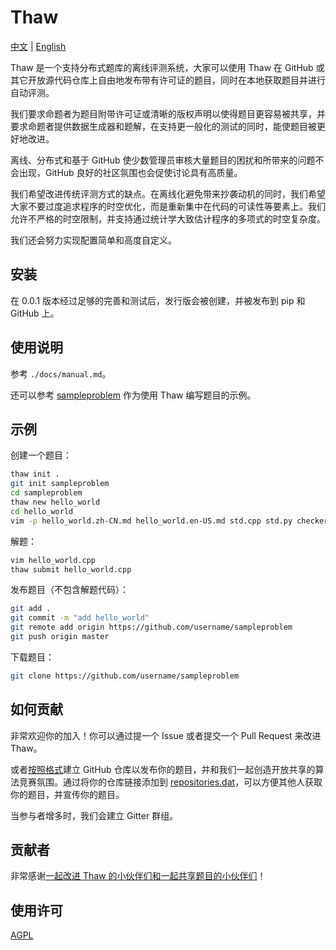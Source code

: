 # Thaw

[中文](./README.zh-CN.md) | [English](./README.md)

Thaw 是一个支持分布式题库的离线评测系统，大家可以使用 Thaw 在 GitHub 或其它开放源代码仓库上自由地发布带有许可证的题目，同时在本地获取题目并进行自动评测。

我们要求命题者为题目附带许可证或清晰的版权声明以使得题目更容易被共享，并要求命题者提供数据生成器和题解，在支持更一般化的测试的同时，能使题目被更好地改进。

离线、分布式和基于 GitHub 使少数管理员审核大量题目的困扰和所带来的问题不会出现，GitHub 良好的社区氛围也会促使讨论具有高质量。

我们希望改进传统评测方式的缺点。在离线化避免带来抄袭动机的同时，我们希望大家不要过度追求程序的时空优化，而是重新集中在代码的可读性等要素上。我们允许不严格的时空限制，并支持通过统计学大致估计程序的多项式的时空复杂度。

我们还会努力实现配置简单和高度自定义。

## 安装

在 0.0.1 版本经过足够的完善和测试后，发行版会被创建，并被发布到 pip 和 GitHub 上。

## 使用说明

参考 `./docs/manual.md`。

还可以参考 [sampleproblem](https://github.com/countercurrent-time/sampleproblem) 作为使用 Thaw 编写题目的示例。

## 示例

创建一个题目：

```bash
thaw init .
git init sampleproblem
cd sampleproblem
thaw new hello_world
cd hello_world
vim -p hello_world.zh-CN.md hello_world.en-US.md std.cpp std.py checker.py
```

解题：

```bash
vim hello_world.cpp
thaw submit hello_world.cpp
```

发布题目（不包含解题代码）：

```bash
git add .
git commit -m "add hello_world"
git remote add origin https://github.com/username/sampleproblem
git push origin master
```

下载题目：

```bash
git clone https://github.com/username/sampleproblem
```

## 如何贡献

非常欢迎你的加入！你可以通过提一个 Issue 或者提交一个 Pull Request 来改进 Thaw。

或者[按照格式](docs/release_your_problems.md)建立 GitHub 仓库以发布你的题目，并和我们一起创造开放共享的算法竞赛氛围。通过将你的仓库链接添加到 [repositories.dat](./src/thaw/repositories.dat)，可以方便其他人获取你的题目，并宣传你的题目。

当参与者增多时，我们会建立 Gitter 群组。

## 贡献者

非常感谢[一起改进 Thaw 的小伙伴们和一起共享题目的小伙伴们](https://github.com/countercurrent-time/Thaw/graphs/contributors)！

## 使用许可

[AGPL](LICENSE)

